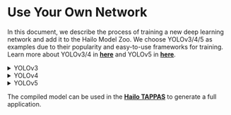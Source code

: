 # Use Your Own Network

In this document, we describe the process of training a new deep learning network and add it to the Hailo Model Zoo. We choose YOLOv3/4/5 as examples due to their popularity and easy-to-use frameworks for training. Learn more about YOLOv3/4 in [**here**](https://github.com/AlexeyAB/darknet) and YOLOv5 in [**here**](https://github.com/ultralytics/yolov5/tree/v2.0).

<details>
    <summary>YOLOv3</summary>

## Training YOLOv3
To train your YOLOv3 network follow these steps (full instructions can be found in [**here**](https://github.com/AlexeyAB/darknet#how-to-train-to-detect-your-custom-objects)):
1. Clone the Darknet framework:
```
git clone https://github.com/AlexeyAB/darknet.git; cd darknet
```
2. build the framework using <code>make</code> (it is recommended to build with CUDA support by setting <code>GPU=1</code> in the Makefile)
3. Download pretrained weights for YOLOv3 model from [**here**](https://pjreddie.com/media/files/darknet53.conv.74)
4. Create a new cfg file. This file contain the information about your model: input resolution, number of classes and so on. The defualt cfg file for YOLOv3 can be found in [**here**](https://github.com/AlexeyAB/darknet/blob/master/cfg/yolov3.cfg)
5. Add information about your data:
    * Create <code>obj.names</code> and <code>obj.data</code> in <code>build\darknet\x64\data\ </code>
    * Place your jpg images in <code>build\darknet\x64\data\obj\ </code>
    * Generate a txt for each image (in the same directory) containing the annotations in the format of <code>\<object-class> \<x_center> \<y_center> \<width> \<height></code>. For example: for img1.jpg create img1.txt containing:
```
1 0.716797 0.395833 0.216406 0.147222
0 0.687109 0.379167 0.255469 0.158333
1 0.420312 0.395833 0.140625 0.166667
```
6. Create <code>train.txt</code> in directory <code>build\darknet\x64\data\ </code> with filenames of your images. For example:
```
data/obj/img1.jpg
data/obj/img2.jpg
data/obj/img3.jpg
```
7. Start training:
```
./darknet detector train build/darknet/x64/data/obj.data cfg/yolov3.cfg yolov3.conv.74
```
8. Final product would be avliable in <code>build\darknet\x64\backup\ </code>


## Export to ONNX
To export the trained YOLOv3 network to ONNX follow these steps:
1. Clone the following repo:
```
git clone https://github.com/nivosco/pytorch-YOLOv4.git;cd pytorch-YOLOv4
```
2. Install onnxruntime:
```
pip install onnxruntime
```
3. Run python script to generate the ONNX model (pretrained <code>yolov3.weights</code> can be downloaded from [**here**](https://pjreddie.com/media/files/yolov3.weights)):
```
python demo_darknet2onnx.py cfg/yolov3.cfg yolov3.weights image.jpg 1
```

4. (optional) Using your own cfg file might require adding <code>scale_x_y=1.0</code> under each <code>[yolo]</code> block in the cfg file. Check <code>cfg/yolov3.cfg</code> for an example.


## Add the Model to the Hailo Model Zoo
In this section we can use the ONNX model to generate an HEF file to infer on the Hailo-8.
1. Add a new YAML file of YOLOv3 (for example, check <code>hailo_model_zoo/cfg/networks/yolov3.yaml</code>) with the new input resolution, number of classes and so on.
2. (optional) Generate TFRECORD files of your data for evaluation/calibration. For more information check [**DATA.md**](DATA.md).
3. Run the full precision evaluation to reproduce the accuracy of the model:
```
python hailo_model_zoo/main.py eval yolov3 --ckpt yolov3.onnx --data-path val.tfrecord --yaml yolov3.yaml
```
4. Measure the quantized accuracy of your model:
```
python hailo_model_zoo/main.py eval yolov3 --target emulator --ckpt yolov3.onnx --calib-path calib.tfrecord --data-path val.tfrecord --yaml yolov3.yaml
```
5. Compile the model and generate the HEF file:
```
python hailo_model_zoo/main.py compile yolov3 --ckpt yolov3.onnx --calib-path calib.tfrecord --yaml yolov3.yaml
```
6. (optional) Measure the accuracy on the Hailo-8:
```
python hailo_model_zoo/main.py eval yolov3 --target hailo8 --hef yolov3.hef  --data-path val.tfrecord --yaml yolov3.yaml
```
</details>

<details>
    <summary>YOLOv4</summary>

## Training YOLOv4-leaky
To train your YOLOv4-leaky network follow these steps (full instructions can be found in [**here**](https://github.com/AlexeyAB/darknet#how-to-train-to-detect-your-custom-objects)):
1. Clone the Darknet framework:
```
git clone https://github.com/AlexeyAB/darknet.git; cd darknet
```
2. build the framework using <code>make</code> (it is recommended to build with CUDA support by setting <code>GPU=1</code> in the Makefile)
3. Download pretrained weights for YOLOv4-leaky model from [**here**](https://drive.google.com/open?id=1dW-Sd70aTmXuFvYspiY85SwWdn0cr447)
4. Create a new cfg file. This file contain the information about your model: input resolution, number of classes and so on. The defualt cfg file for YOLOv4-leaky can be found in [**here**](https://drive.google.com/open?id=1C4w_2loEpi-MznqMgKo16oZD7BcvgsCF).
5. Add information about your data:
    * Create <code>obj.names</code> and <code>obj.data</code> in <code>build\darknet\x64\data\ </code>
    * Place your jpg images in <code>build\darknet\x64\data\obj\ </code>
    * Generate a txt for each image (in the same directory) containing the annotations in the format of <code>\<object-class> \<x_center> \<y_center> \<width> \<height></code>. For example: for img1.jpg create img1.txt containing:
```
1 0.716797 0.395833 0.216406 0.147222
0 0.687109 0.379167 0.255469 0.158333
1 0.420312 0.395833 0.140625 0.166667
```
6. Create <code>train.txt</code> in directory <code>build\darknet\x64\data\ </code> with filenames of your images. For example:
```
data/obj/img1.jpg
data/obj/img2.jpg
data/obj/img3.jpg
```
7. Start training:
```
./darknet detector train build/darknet/x64/data/obj.data cfg/yolov4-leaky.cfg yolov4-leaky.weights
```
8. Final product would be avliable in <code>build\darknet\x64\backup\ </code>


## Export to ONNX
To export the trained YOLOv4-leaky network to ONNX follow these steps:
1. Clone the following repo:
```
git clone https://github.com/nivosco/pytorch-YOLOv4.git;cd pytorch-YOLOv4
```
2. Install onnxruntime:
```
pip install onnxruntime
```
3. Run python script to generate the ONNX model (pretrained <code>yolov4-leaky.weights</code> can be downloaded from [**here**](https://drive.google.com/open?id=1dW-Sd70aTmXuFvYspiY85SwWdn0cr447)):
```
python demo_darknet2onnx.py cfg/yolov4-leaky.cfg yolov4-leaky.weights image.jpg 1
```


## Add the Model to the Hailo Model Zoo
In this section we can use the ONNX model to generate an HEF file to infer on the Hailo-8.
1. Add a new YAML file of YOLOv4 (for example, check <code>hailo_model_zoo/cfg/networks/yolov4.yaml</code>) with the new input resolution, number of classes and so on.
2. (optional) Generate TFRECORD files of your data for evaluation/calibration. For more information check [**DATA.md**](DATA.md).
3. Run the full precision evaluation to reproduce the accuracy of the model:
```
python hailo_model_zoo/main.py eval yolov4 --ckpt yolov4.onnx --data-path val.tfrecord --yaml yolov4.yaml
```
4. Measure the quantized accuracy of your model:
```
python hailo_model_zoo/main.py eval yolov4 --target emulator --ckpt yolov4.onnx --calib-path calib.tfrecord --data-path val.tfrecord --yaml yolov4.yaml
```
5. Compile the model and generate the HEF file:
```
python hailo_model_zoo/main.py compile yolov4 --ckpt yolov4.onnx --calib-path calib.tfrecord --yaml yolov4.yaml
```
6. (optional) Measure the accuracy on the Hailo-8:
```
python hailo_model_zoo/main.py eval yolov4 --target hailo8 --hef yolov4.hef  --data-path val.tfrecord --yaml yolov4.yaml
```
</details>


<details>
    <summary>YOLOv5</summary>

## Training YOLOv5s
To train your YOLOv5s network follow these steps (full instructions can be found in [**here**](https://github.com/ultralytics/yolov5/wiki/Train-Custom-Data)):
1. Clone the YOLOv5 repo:
```
git clone https://github.com/ultralytics/yolov5.git; cd yolov5; git checkout v2.0
```
2. Install (Python>=3.6.0 and Pytorch>=1.7):
```
pip install -r requirements.txt
```
3. Create dataset.yaml file (for example, <code>data/coco128.yaml</code>) which defines the path to your images/annotation files.

3. Add information about your data:
    * Create <code>dataset.yaml</code> (for example, <code>data/coco128.yaml</code>) which defines the path to your images/annotation files.
    * Generate a txt for each image containing the annotations in the format of <code>\<object-class> \<x_center> \<y_center> \<width> \<height></code>. For example: for img1.jpg create img1.txt containing:
```
1 0.716797 0.395833 0.216406 0.147222
0 0.687109 0.379167 0.255469 0.158333
1 0.420312 0.395833 0.140625 0.166667
```
4. Start training (pretrained weights can be found [**here**](https://github.com/ultralytics/yolov5/releases/download/v2.0/yolov5s.pt)):
```
python train.py --img 640 --batch 16 --epochs 3 --data coco128.yaml --weights yolov5s.pt
```


## Export to ONNX
To export the trained YOLOv5 network to ONNX:
1. Install export requirments:
```
pip install -U coremltools>=4.1 onnx>=1.9.0 scikit-learn==0.19.2
```
2. Run the following script:
```
python export.py --weights yolov5s.pt --img 640 --batch 1  # export at 640x640 with batch size 1
```


## Add the Model to the Hailo Model Zoo
In this section we can use the ONNX model to generate an HEF file to infer on the Hailo-8.
1. Add a new YAML file of YOLOv5s (for example, check <code>hailo_model_zoo/cfg/networks/yolov5s.yaml</code>) with the new input resolution, number of classes and so on.
2. (optional) Generate TFRECORD files of your data for evaluation/calibration. For more information check [**DATA.md**](DATA.md).
3. Run the full precision evaluation to reproduce the accuracy of the model:
```
python hailo_model_zoo/main.py eval yolov5s --ckpt yolov5s.onnx --data-path val.tfrecord --yaml yolov5s.yaml
```
4. Measure the quantized accuracy of your model:
```
python hailo_model_zoo/main.py eval yolov5s --target emulator --ckpt yolov5s.onnx --calib-path calib.tfrecord --data-path val.tfrecord --yaml yolov5s.yaml
```
5. Compile the model and generate the HEF file:
```
python hailo_model_zoo/main.py compile yolov5s --ckpt yolov5s.onnx --calib-path calib.tfrecord --yaml yolov5s.yaml
```
6. (optional) Measure the accuracy on the Hailo-8:
```
python hailo_model_zoo/main.py eval yolov5s --target hailo8 --hef yolov5s.hef  --data-path val.tfrecord --yaml yolov5s.yaml
```

</details>

The compiled model can be used in the [**Hailo TAPPAS**](https://hailo.ai/developer-zone/tappas-apps-toolkit/) to generate a full application.